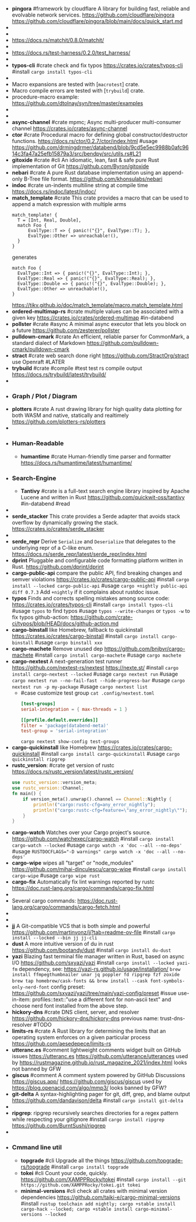 - **pingora** #framework by cloudflare A library for building fast, reliable and evolvable network services.
  https://github.com/cloudflare/pingora
  https://github.com/cloudflare/pingora/blob/main/docs/quick_start.md
-
-
- https://docs.rs/matchit/0.8.0/matchit/
-
- https://docs.rs/test-harness/0.2.0/test_harness/
-
- **typos-cli** #crate check and fix typos
  https://crates.io/crates/typos-cli
  #install `cargo install typos-cli`
-
- Macro expansions are tested with [`macrotest`] crate.
- Macro compile errors are tested with [`trybuild`] crate.
- procedure-macro example:
  https://github.com/dtolnay/syn/tree/master/examples
-
-
- **async-channel** #crate mpmc; Async multi-producer multi-consumer channel
  https://crates.io/crates/async-channel
- **ctor** #crate Procedural macro for defining global constructor/destructor functions.
  https://docs.rs/ctor/0.2.7/ctor/index.html
  #usage https://github.com/drmingdrmer/databend/blob/9cd5e5ec9988b0afc9614c3fa47a25efb15879a3/src/bendpy/src/utils.rs#L21
- **gitoxide** #crate #cli An idiomatic, lean, fast & safe pure Rust implementation of Git
  https://github.com/Byron/gitoxide
- **nebari** #crate A pure Rust database implementation using an append-only B-Tree file format.
  https://github.com/khonsulabs/nebari
- **indoc** #crate un-indents multiline string at compile time
  https://docs.rs/indoc/latest/indoc/
- **match_template** #crate This crate provides a macro that can be used to append a match expression with multiple arms
  ```
  match_template! {
    T = [Int, Real, Double],
    match Foo {
        EvalType::T => { panic!("{}", EvalType::T); },
        EvalType::Other => unreachable!(),
    }
  }
  ```
  generates
  ```
  match Foo {
    EvalType::Int => { panic!("{}", EvalType::Int); },
    EvalType::Real => { panic!("{}", EvalType::Real); },
    EvalType::Double => { panic!("{}", EvalType::Double); },
    EvalType::Other => unreachable!(),
  }
  ```
  https://tikv.github.io/doc/match_template/macro.match_template.html
- **ordered-multimap-rs** #crate multiple values can be associated with a given key
  https://crates.io/crates/ordered-multimap
  #in-databend
- **pollster** #crate #async A minimal async executor that lets you block on a future
  https://github.com/zesterer/pollster
- **pulldown-cmark** #crate An efficient, reliable parser for CommonMark, a standard dialect of Markdown
  https://github.com/pulldown-cmark/pulldown-cmark
- **stract** #crate web search done right
  https://github.com/StractOrg/stract
  use Openraft
  #LATER
- **trybuild** #crate #compile #test test rs compile output
  https://docs.rs/trybuild/latest/trybuild/
-
- ### Graph / Plot / Diagram
- **plotters** #crate A rust drawing library for high quality data plotting for both WASM and native, statically and realtimely
  https://github.com/plotters-rs/plotters
-
- ### Human-Readable
	- **humantime** #crate Human-friendly time parser and formatter
	  https://docs.rs/humantime/latest/humantime/
- ### Search-Engine
	- **Tantivy** #crate is a full-text search engine library inspired by Apache Lucene and written in Rust 
	  https://github.com/quickwit-oss/tantivy
	  #in-databend #read
-
- **serde_stacker** This crate provides a Serde adapter that avoids stack overflow by dynamically growing the stack.
  https://crates.io/crates/serde_stacker
-
- **serde_repr** Derive `Serialize` and `Deserialize` that delegates to the underlying repr of a C-like enum.
  https://docs.rs/serde_repr/latest/serde_repr/index.html
- **dprint** Pluggable and configurable code formatting platform written in Rust.
  https://github.com/dprint/dprint
- **cargo-public-api** compare the public API, find breaking changes and semver violations
  https://crates.io/crates/cargo-public-api
  #install `cargo install --locked cargo-public-api`
  #usage `cargo +nightly public-api diff 0.7.3`  Add `+nightly` if it complains about rustdoc issue.
- **typos** Finds and corrects spelling mistakes among source code:
  https://crates.io/crates/typos-cli
  #install `cargo install typos-cli`
  #usage `typos` to find typos
  #usage `typos --write-changes` or `typos -w` to fix typos
  github-action: https://github.com/crate-ci/typos/blob/HEAD/docs/github-action.md
- **cargo-binstall** like Homebrew, fallback to quickinstall
  https://crates.io/crates/cargo-binstall
  #install `cargo install cargo-binstall`
  #usage `cargo binstall xxx`
- **cargo-machete** Remove unused dep
  https://github.com/bnjbvr/cargo-machete
  #install `cargo install cargo-machete`
  #usage `cargo machete`
- **cargo-nextest** A next-generation test runner
  https://github.com/nextest-rs/nextest
  https://nexte.st/
  #install `cargo install cargo-nextest --locked`
  #usage `cargo nextest run`
  #usage `cargo nextest run --no-fail-fast --hide-progress-bar`
  #usage `cargo nextest run -p my-package`
  #usage `cargo nextest list`
	- #case customize test group
	  `cat .config/nextest.toml`
	  ```toml
	  [test-groups]
	  serial-integration = { max-threads = 1 }
	  
	  [[profile.default.overrides]]
	  filter = 'package(databend-meta)'
	  test-group = 'serial-integration'
	  ```
	  `cargo nextest show-config test-groups`
- **cargo-quickinstall** like Homebrew
  https://crates.io/crates/cargo-quickinstall
  #install `cargo install cargo-quickinstall`
  #usage `cargo quickinstall ripgrep`
- **rustc_version**: #crate get version of rustc
  https://docs.rs/rustc_version/latest/rustc_version/
  ```rust
  use rustc_version::version_meta;
  use rustc_version::Channel;
  fn main() {
      if version_meta().unwrap().channel == Channel::Nightly {
          println!("cargo:rustc-cfg=any_error_nightly");
          println!("cargo:rustc-cfg=feature=\"any_error_nightly\"");
      }
  }
  ```
- **cargo-watch** Watches over your Cargo project's source.
  https://github.com/watchexec/cargo-watch
  #install `cargo install cargo-watch --locked`
  #usage `cargo watch -x 'doc --all --no-deps'`
  #usage `RUSTDOCFLAGS="-D warnings" cargo watch -x 'doc --all --no-deps'`
- **cargo-wipe** wipes all "target" or "node_modules"
  https://github.com/mihai-dinculescu/cargo-wipe
  #install `cargo install cargo-wipe`
  #usage `cargo wipe rust`
- **cargo-fix** Automatically fix lint warnings reported by rustc
  https://doc.rust-lang.org/cargo/commands/cargo-fix.html
-
- Several cargo commands:
  https://doc.rust-lang.org/cargo/commands/cargo-fetch.html
-
-
- **jj** A Git-compatible VCS that is both simple and powerful
  https://github.com/martinvonz/jj?tab=readme-ov-file
  #install `cargo install --locked --bin jj jj-cli`
- **dust** A more intuitive version of du in rust
  https://github.com/bootandy/dust
  #install `cargo install du-dust`
- **yazi** Blazing fast terminal file manager written in Rust, based on async I/O
  https://github.com/sxyazi/yazi
  #install `cargo install --locked yazi-fm`
  dependency, see: https://yazi-rs.github.io/usage/installation/
  `brew install ffmpegthumbnailer unar jq poppler fd ripgrep fzf zoxide`
  `brew tap homebrew/cask-fonts && brew install --cask font-symbols-only-nerd-font`
  config preset: https://github.com/sxyazi/yazi/tree/main/yazi-config/preset
  #issue use-in-item: profiles::text::"use a different font for non-ascii text" and choose nerd font installed from the above step.
- **hickory-dns** #crate DNS client, server, and resolver
  https://github.com/hickory-dns/hickory-dns
  previous name: trust-dns-resolver
  #TODO
- **limits-rs** #crate A Rust library for determining the limits that an operating system enforces on a given particular process
  https://github.com/aesedepece/limits-rs
- **utteranc.es** #comment lightweight comments widget built on GitHub issues
  https://utteranc.es
  https://github.com/utterance/utterances
  used by https://rustmagazine.github.io/rust_magazine_2021/index.html
  looks not banned by GFW
- **giscus** #comment A comment system powered by GitHub Discussions
  https://giscus.app/
  https://github.com/giscus/giscus
  used by https://blog.openacid.com/algo/mmp3/
  looks banned by GFW?
- **git-delta** A syntax-highlighting pager for git, diff, grep, and blame output
  https://github.com/dandavison/delta
  #install `cargo install git-delta`
-
- **ripgrep**: ripgrep recursively searches directories for a regex pattern while respecting your gitignore
  #install `cargo install ripgrep`
  https://github.com/BurntSushi/ripgrep
-
- ### Cmmand line util
	- **topgrade** #cli Upgrade all the things
	  https://github.com/topgrade-rs/topgrade
	  #install `cargo install topgrade`
	- **tokei** #cli Count your code, quickly.
	  https://github.com/XAMPPRocky/tokei
	  #install `cargo install --git https://github.com/XAMPPRocky/tokei.git tokei`
	- **minimal-versions** #cli check all crates with minimal version dependencies
	  https://github.com/taiki-e/cargo-minimal-versions
	  #install `rustup toolchain add nightly; cargo +stable install cargo-hack --locked; cargo +stable install cargo-minimal-versions --locked`